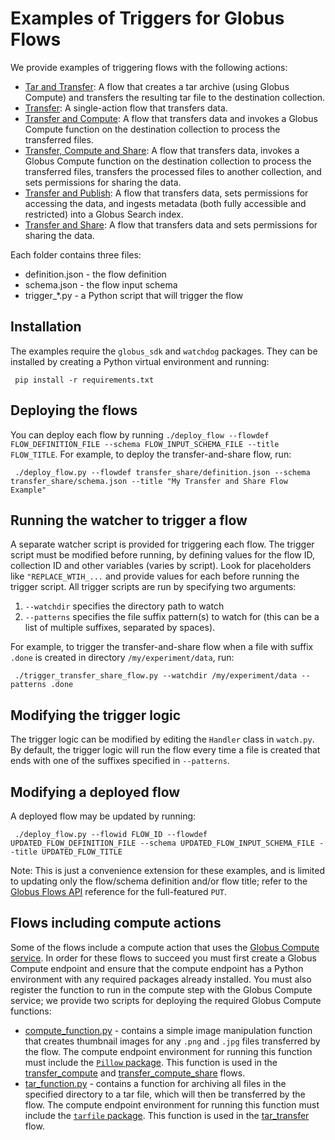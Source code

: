 # Examples of Triggers for Globus Flows

We provide examples of triggering flows with the following actions:

* [Tar and Transfer](https://github.com/globus/globus-flows-trigger-examples/tar_transfer): A flow that creates a tar archive (using Globus Compute) and transfers the resulting tar file to the destination collection.
* [Transfer](https://github.com/globus/globus-flows-trigger-examples/transfer): A single-action flow that transfers data.
* [Transfer and Compute](https://github.com/globus/globus-flows-trigger-examples/transfer_compute): A flow that transfers data and invokes a Globus Compute function on the destination collection to process the transferred files.
* [Transfer, Compute and Share](https://github.com/globus/globus-flows-trigger-examples/transfer_compute_share): A flow that transfers data, invokes a Globus Compute function on the destination collection to process the transferred files, transfers the processed files to another collection, and sets permissions for sharing the data.
* [Transfer and Publish](https://github.com/globus/globus-flows-trigger-examples/transfer_publish): A flow that transfers data, sets permissions for accessing the data, and ingests metadata (both fully accessible and restricted) into a Globus Search index.
* [Transfer and Share](https://github.com/globus/globus-flows-trigger-examples/transfer_share): A flow that transfers data and sets permissions for sharing the data.

Each folder contains three files:

* definition.json - the flow definition
* schema.json - the flow input schema
* trigger_*.py - a Python script that will trigger the flow

## Installation
The examples require the `globus_sdk` and `watchdog` packages. They can be installed by creating a Python virtual environment and running:

     pip install -r requirements.txt

## Deploying the flows
You can deploy each flow by running `./deploy_flow --flowdef FLOW_DEFINITION_FILE --schema FLOW_INPUT_SCHEMA_FILE --title FLOW_TITLE`. For example, to deploy the transfer-and-share flow, run:

     ./deploy_flow.py --flowdef transfer_share/definition.json --schema transfer_share/schema.json --title "My Transfer and Share Flow Example"

## Running the watcher to trigger a flow
A separate watcher script is provided for triggering each flow. The trigger script must be modified before running, by defining values for the flow ID, collection ID and other variables (varies by script). Look for placeholders like `"REPLACE_WTIH_...` and provide values for each before running the trigger script. All trigger scripts are run by specifying two arguments:

1. `--watchdir` specifies the directory path to watch
1. `--patterns` specifies the file suffix pattern(s) to watch for (this can be a list of multiple suffixes, separated by spaces).

For example, to trigger the transfer-and-share flow when a file with suffix `.done` is created in directory `/my/experiment/data`, run:

     ./trigger_transfer_share_flow.py --watchdir /my/experiment/data --patterns .done

## Modifying the trigger logic
The trigger logic can be modified by editing the `Handler` class in `watch.py`. By default, the trigger logic will run the flow every time a file is created that ends with one of the suffixes specified in `--patterns`.

## Modifying a deployed flow
A deployed flow may be updated by running:

     ./deploy_flow.py --flowid FLOW_ID --flowdef UPDATED_FLOW_DEFINITION_FILE --schema UPDATED_FLOW_INPUT_SCHEMA_FILE --title UPDATED_FLOW_TITLE

Note: This is just a convenience extension for these examples, and is limited to updating only the flow/schema definition and/or flow title; refer to the [Globus Flows API](https://globusonline.github.io/globus-flows/) reference for the full-featured `PUT`.

## Flows including compute actions
Some of the flows include a compute action that uses the [Globus Compute service](https://globus-compute.readthedocs.io/en/latest/index.html). In order for these flows to succeed you must first create a Globus Compute endpoint and ensure that the compute endpoint has a Python environment with any required packages already installed. You must also register the function to run in the compute step with the Globus Compute service; we provide two scripts for deploying the required Globus Compute functions:

* [compute_function.py](https://github.com/globus/globus-flows-trigger-examples/functions/blob/main/compute_function.py) - contains a simple image manipulation function that creates thumbnail images for any `.png` and `.jpg` files transferred by the flow. The compute endpoint environment for running this function must include the [`Pillow` package](https://pillow.readthedocs.io/en/stable/). This function is used in the [transfer_compute](https://github.com/globus/globus-flows-trigger-examples/transfer_compute) and [transfer_compute_share](https://github.com/globus/globus-flows-trigger-examples/transfer_compute_share) flows.
* [tar_function.py](https://github.com/globus/globus-flows-trigger-examples/functions/blob/main/tar_function.py) - contains a function for archiving all files in the specified directory to a tar file, which will then be transferred by the flow. The compute endpoint environment for running this function must include the [`tarfile` package](https://docs.python.org/3/library/tarfile.html). This function is used in the  [tar_transfer](https://github.com/globus/globus-flows-trigger-examples/tar_transfer) flow.

